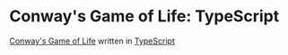 Conway's Game of Life: TypeScript
=================================

[Conway's Game of Life](https://en.wikipedia.org/wiki/Conway%27s_Game_of_Life) written in [TypeScript](http://www.typescriptlang.org/)
